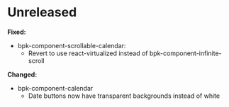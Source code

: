# Unreleased

**Fixed:**
   
 - bpk-component-scrollable-calendar:
   - Revert to use react-virtualized instead of bpk-component-infinite-scroll

**Changed:**

 - bpk-component-calendar
   - Date buttons now have transparent backgrounds instead of white


